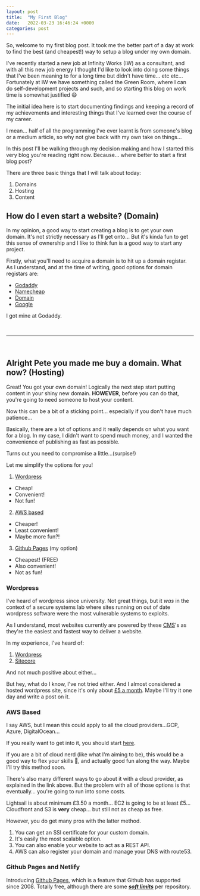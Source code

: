 ```yaml
---
layout: post
title:  "My First Blog"
date:   2022-03-23 16:46:24 +0000
categories: post
---
```

So, welcome to my first blog post. It took me the better part of a day at work to find the best (and cheapest!) way to setup a blog under my own domain.

I've recently started a new job at Infinity Works (IW) as a consultant, and with all this new job energy I thought I'd like to look into doing some things that I've been meaning to for a long time but didn't have time... etc etc... Fortunately at IW we have something called the Green Room, where I can do self-development projects and such, and so starting this blog on work time is somewhat justified :smile:

The initial idea here is to start documenting findings and keeping a record of my achievements and interesting things that I've learned over the course of my career.

I mean... half of all the programming I've ever learnt is from someone's blog or a medium article, so why not give back with my own take on things...

In this post I'll be walking through my decision making and how I started this very blog you're reading right now. Because... where better to start a first blog post?

There are three basic things that I will talk about today:

1. Domains
2. Hosting
3. Content

## How do I even start a website? (Domain)

In my opinion, a good way to start creating a blog is to get your own domain. It's not strictly necessary as I'll get onto... But it's kinda fun to get this sense of ownership and I like to think fun is a good way to start any project.

Firstly, what you'll need to acquire a domain is to hit up a domain registar. As I understand, and at the time of writing, good options for domain registars are:

- [Godaddy][godaddy]
- [Namecheap][namecheap]
- [Domain][domain]
- [Google][domain-google]

I got mine at Godaddy.

<br>

---
<br>

## Alright Pete you made me buy a domain. What now? (Hosting)

Great! You got your own domain! Logically the next step start putting content in your shiny new domain. **HOWEVER**, before you can do that, you're going to need someone to host your content.

Now this can be a bit of a sticking point... especially if you don't have much patience...

Basically, there are a lot of options and it really depends on what you want for a blog. In my case, I didn't want to spend much money, and I wanted the convenience of publishing as fast as possible.

Turns out you need to compromise a little...(surpise!)

Let me simplify the options for you!

1. [Wordpress][wordpress]
  - Cheap!
  - Convenient!
  - Not fun!
2. [AWS based][aws-website]
  - Cheaper!
  - Least convenient!
  - Maybe more fun?!
3. [Github Pages][gh-pages] (my option)
  - Cheapest! (FREE)
  - Also convenient!
  - Not as fun!

### Wordpress

I've heard of wordpress since university. Not great things, but it *was* in the context of a secure systems lab where sites running on out of date wordpress software were the most vulnerable systems to exploits.

As I understand, most websites currently are powered by these [CMS][CMS]'s as they're the easiest and fastest way to deliver a website.

In my experience, I've heard of:

1. [Wordpress][wordpress]
2. [Sitecore][sitecore]

And not much positive about either...

But hey, what do I know, I've not tried either. And I almost considered a hosted wordpress site, since it's only about [£5 a month][wordpress-hosted]. Maybe I'll try it one day and write a post on it.

### AWS Based

I say AWS, but I mean this could apply to all the cloud providers...GCP, Azure, DigitalOcean...

If you really want to get into it, you should start [here][aws-website].

If you are a bit of cloud nerd (like what I'm aiming to be), this would be a good way to flex your skills :muscle:, and actually good fun along the way. Maybe I'll try this method soon.

There's also many different ways to go about it with a cloud provider, as explained in the link above. But the problem with all of those options is that eventually... you're going to run into some costs.

Lightsail is about minimum £3.50 a month... EC2 is going to be at least £5... Cloudfront and S3 is **very** cheap... but still not as cheap as free.

However, you do get many pros with the latter method.
   1. You can get an SSl certificate for your custom domain.
   2. It's easily the most scalable option.
   3. You can also enable your website to act as a REST API.
   4. AWS can also register your domain and manage your DNS with route53.

### Github Pages and Netlify

Introducing [Github Pages][gh-pages], which is a feature that Github has supported since 2008. Totally free, although there are some [***soft limits***][gh-pages-limits] per repository.


[godaddy]: https://godaddy.com
[namecheap]: https://www.namecheap.com/
[domain]: https://www.domain.com/
[domain-google]: https://domains.google
[gh-pages]: https://pages.github.com/
[wordpress]: https://wordpress.com/
[aws-website]: https://aws.amazon.com/websites/
[CMS]: https://en.wikipedia.org/wiki/Content_management_system
[sitecore]: https://www.sitecore.com/
[wordpress-hosted]: https://www.godaddy.com/en-uk/hosting/wordpress-hosting
[gh-pages-limits]: https://docs.github.com/en/pages/getting-started-with-github-pages/about-github-pages#usage-limits